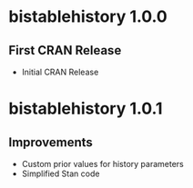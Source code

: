 # bistablehistory 1.0.0
## First CRAN Release
* Initial CRAN Release

# bistablehistory 1.0.1
## Improvements
* Custom prior values for history parameters
* Simplified Stan code
